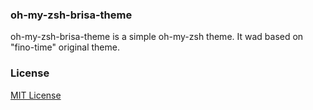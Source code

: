 ### oh-my-zsh-brisa-theme
oh-my-zsh-brisa-theme is a simple oh-my-zsh theme. It wad based on "fino-time" original theme.

### License
<a href="https://choosealicense.com/licenses/mit/">MIT License</a>

